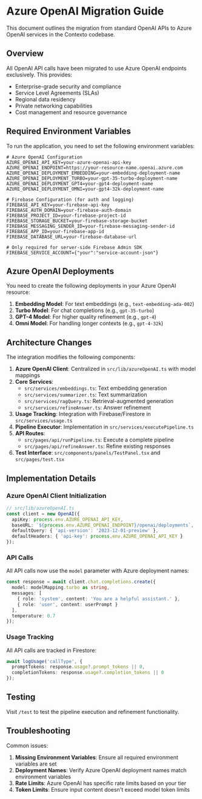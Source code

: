 # Azure OpenAI Migration Guide

This document outlines the migration from standard OpenAI APIs to Azure OpenAI services in the Contexto codebase.

## Overview

All OpenAI API calls have been migrated to use Azure OpenAI endpoints exclusively. This provides:
- Enterprise-grade security and compliance
- Service Level Agreements (SLAs)
- Regional data residency 
- Private networking capabilities
- Cost management and resource governance

## Required Environment Variables

To run the application, you need to set the following environment variables:

```
# Azure OpenAI Configuration
AZURE_OPENAI_API_KEY=your-azure-openai-api-key
AZURE_OPENAI_ENDPOINT=https://your-resource-name.openai.azure.com
AZURE_OPENAI_DEPLOYMENT_EMBEDDING=your-embedding-deployment-name
AZURE_OPENAI_DEPLOYMENT_TURBO=your-gpt-35-turbo-deployment-name
AZURE_OPENAI_DEPLOYMENT_GPT4=your-gpt4-deployment-name
AZURE_OPENAI_DEPLOYMENT_OMNI=your-gpt4-32k-deployment-name

# Firebase Configuration (for auth and logging)
FIREBASE_API_KEY=your-firebase-api-key
FIREBASE_AUTH_DOMAIN=your-firebase-auth-domain
FIREBASE_PROJECT_ID=your-firebase-project-id
FIREBASE_STORAGE_BUCKET=your-firebase-storage-bucket
FIREBASE_MESSAGING_SENDER_ID=your-firebase-messaging-sender-id
FIREBASE_APP_ID=your-firebase-app-id
FIREBASE_DATABASE_URL=your-firebase-database-url

# Only required for server-side Firebase Admin SDK
FIREBASE_SERVICE_ACCOUNT={"your":"service-account-json"}
```

## Azure OpenAI Deployments

You need to create the following deployments in your Azure OpenAI resource:

1. **Embedding Model**: For text embeddings (e.g., `text-embedding-ada-002`)
2. **Turbo Model**: For chat completions (e.g., `gpt-35-turbo`)
3. **GPT-4 Model**: For higher quality refinement (e.g., `gpt-4`)
4. **Omni Model**: For handling longer contexts (e.g., `gpt-4-32k`)

## Architecture Changes

The integration modifies the following components:

1. **Azure OpenAI Client**: Centralized in `src/lib/azureOpenAI.ts` with model mappings
2. **Core Services**: 
   - `src/services/embeddings.ts`: Text embedding generation
   - `src/services/summarizer.ts`: Text summarization
   - `src/services/ragQuery.ts`: Retrieval-augmented generation
   - `src/services/refineAnswer.ts`: Answer refinement
3. **Usage Tracking**: Integration with Firebase/Firestore in `src/services/usage.ts`
4. **Pipeline Executor**: Implementation in `src/services/executePipeline.ts`
5. **API Routes**:
   - `src/pages/api/runPipeline.ts`: Execute a complete pipeline
   - `src/pages/api/refineAnswer.ts`: Refine existing responses
6. **Test Interface**: `src/components/panels/TestPanel.tsx` and `src/pages/test.tsx`

## Implementation Details

### Azure OpenAI Client Initialization

```typescript
// src/lib/azureOpenAI.ts
const client = new OpenAI({
  apiKey: process.env.AZURE_OPENAI_API_KEY,
  baseURL: `${process.env.AZURE_OPENAI_ENDPOINT}/openai/deployments`,
  defaultQuery: { 'api-version': '2023-12-01-preview' },
  defaultHeaders: { 'api-key': process.env.AZURE_OPENAI_API_KEY }
});
```

### API Calls

All API calls now use the `model` parameter with Azure deployment names:

```typescript
const response = await client.chat.completions.create({
  model: modelMapping.turbo as string,
  messages: [
    { role: 'system', content: 'You are a helpful assistant.' },
    { role: 'user', content: userPrompt }
  ],
  temperature: 0.7
});
```

### Usage Tracking

All API calls are tracked in Firestore:

```typescript
await logUsage('callType', {
  promptTokens: response.usage?.prompt_tokens || 0,
  completionTokens: response.usage?.completion_tokens || 0
});
```

## Testing

Visit `/test` to test the pipeline execution and refinement functionality.

## Troubleshooting

Common issues:

1. **Missing Environment Variables**: Ensure all required environment variables are set
2. **Deployment Names**: Verify Azure OpenAI deployment names match environment variables
3. **Rate Limits**: Azure OpenAI has specific rate limits based on your tier
4. **Token Limits**: Ensure input content doesn't exceed model token limits
